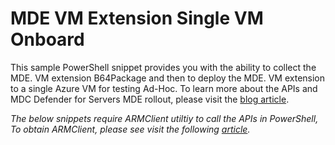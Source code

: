 # MDE VM Extension Single VM Onboard

This sample PowerShell snippet provides you with the ability to collect the MDE. VM extension B64Package and then to deploy the MDE. VM extension to a single Azure VM for testing Ad-Hoc. To learn more about the APIs and MDC Defender for Servers MDE rollout, please visit the [blog article](https://techcommunity.microsoft.com/t5/microsoft-defender-for-cloud/defender-for-servers-plan-2-now-integrates-with-defender-for/ba-p/3527534).

*The below snippets require ARMClient utiltiy to call the APIs in PowerShell, To obtain ARMClient, please see visit the following [article](https://github.com/projectkudu/ARMClient).*
